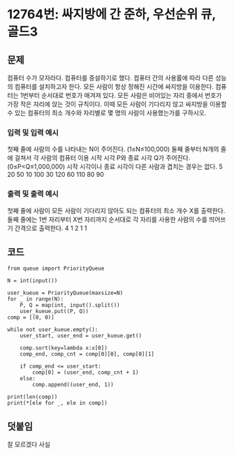 # 12764번: 싸지방에 간 준하, 우선순위 큐, 골드3

## 문제
컴퓨터 수가 모자라다. 컴퓨터를 증설하기로 했다. 컴퓨터 간의 사용률에 따라 다른 성능의 컴퓨터를 설치하고자 한다. 모든 사람이 항상 정해진 시간에 싸지방을 이용한다.
컴퓨터는 1번부터 순서대로 번호가 매겨져 있다. 모든 사람은 비어있는 자리 중에서 번호가 가장 작은 자리에 앉는 것이 규칙이다.
이때 모든 사람이 기다리지 않고 싸지방을 이용할 수 있는 컴퓨터의 최소 개수와 자리별로 몇 명의 사람이 사용했는가를 구하시오.

### 입력 및 입력 예시
첫째 줄에 사람의 수를 나타내는 N이 주어진다. (1≤N≤100,000) 둘째 줄부터 N개의 줄에 걸쳐서 각 사람의 컴퓨터 이용 시작 시각 P와 종료 시각 Q가 주어진다. (0≤P<Q≤1,000,000) 시작 시각이나 종료 시각이 다른 사람과 겹치는 경우는 없다.
5
20 50
10 100
30 120
60 110
80 90

### 출력 및 출력 예시
첫째 줄에 사람이 모든 사람이 기다리지 않아도 되는 컴퓨터의 최소 개수 X를 출력한다. 둘째 줄에는 1번 자리부터 X번 자리까지 순서대로 각 자리를 사용한 사람의 수를 띄어쓰기 간격으로 출력한다.
4
1 2 1 1

## 코드
    from queue import PriorityQueue
    
    N = int(input())
    
    user_kueue = PriorityQueue(maxsize=N)
    for _ in range(N):
        P, Q = map(int, input().split())
        user_kueue.put((P, Q))
    comp = [(0, 0)]
    
    while not user_kueue.empty():
        user_start, user_end = user_kueue.get()
    
        comp.sort(key=lambda x:x[0])
        comp_end, comp_cnt = comp[0][0], comp[0][1]
    
        if comp_end <= user_start:
            comp[0] = (user_end, comp_cnt + 1)
        else:
            comp.append((user_end, 1))
    
    print(len(comp))
    print(*[ele for _, ele in comp])  

## 덧붙임
잘 모르겠다 사실
